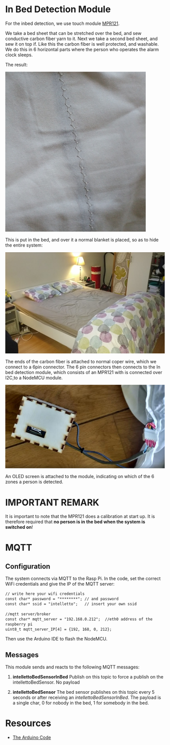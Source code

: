 # In Bed Detection Module

For the inbed detection, we use touch module [MPR121](https://learn.sparkfun.com/tutorials/mpr121-hookup-guide).

We take a bed sheet that can be stretched over the bed, and sew conductive carbon fiber yarn to it. Next we take a second bed sheet, and sew it on top if. Like this the carbon fiber is well protected, and washable. 
We do this in 6 horizontal parts where the person who operates the alarm clock sleeps. 

The result:

![bed sheet](inbed_detection02.png)

This is put in the bed, and over it a normal blanket is placed, so as to hide the entire system:

![bed sheet](inbed_detection01.png)

The ends of the carbon fiber is attached to  normal coper wire, which we connect to a 6pin connector. The 6 pin connectors then connects to the In bed detection module, which consists of an MPR121 with is connected over I2C,to a NodeMCU module. 

![bed sheet](inbed_detection03.png)

An OLED screen is attached to the module, indicating on which of the 6 zones a person is detected.

# IMPORTANT REMARK

It is important to note that the MPR121 does a calibration at start up. It is therefore required that **no person is in the bed when the system is switched on**!

# MQTT
## Configuration
The system connects via MQTT to the Rasp Pi. In the code, set the correct WiFi credentials and give the IP of the MQTT server:

    // write here your wifi credentials 
    const char* password = "********"; // and password
    const char* ssid = "intelletto";   // insert your own ssid 

    //mqtt server/broker 
    const char* mqtt_server = "192.168.0.212";  //eth0 address of the raspberry pi
    uint8_t mqtt_server_IP[4] = {192, 168, 0, 212};

Then use the Arduino IDE to flash the NodeMCU.

## Messages
This module sends and reacts to the following MQTT messages:

1. **intellettoBedSensorInBed**
Publish on this topic to force a publish on the intellettoBedSensor. No payload

2. **intellettoBedSensor**
The bed sensor publishes on this topic every 5 seconds or after receiving an *intellettoBedSensorInBed*. The payload is a single char, 0 for nobody in the bed, 1 for somebody in the bed.


# Resources

* [The Arduino Code](../alarmblanket/intelletto_inbed_detector/inbed_detector/)
